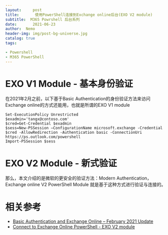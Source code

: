 ```yaml
---
layout:     post
title:       使用PowerShell连接到Exchange online后台(EXO V2 module)
subtitle:  M365 Powrshell 后台系列
date:       2021-06-23
author:  Nemo
header-img: img/post-bg-universe.jpg
catalog: true
tags:

- Powershell
- M365 PowerShell
---
```


# EXO V1 Module - 基本身份验证

在2021年2月之前，以下基于Basic Authentication的身份验证方法来访问Exchange online的方式还能用，也就是所谓的EXO V1 module

```
Set-ExecutionPolicy Unrestricted
$exadmin='tangx@contoso.com'
$cred=Get-Credential $exadmin
$sess=New-PSSession –ConfigurationName microsoft.exchange -Credential $cred -AllowRedirection -Authentication basic -ConnectionUri https://ps.outlook.com/powershell
Import-PSSession $sess
```

# EXO V2 Module - 新式验证

那么，本文介绍的是微软的更安全的验证方法：Modern Authentication，Exchange online V2 PowerShell Module 就是基于这种方式进行验证与连接的。







# 相关参考

- [Basic Authentication and Exchange Online – February 2021 Update](https://techcommunity.microsoft.com/t5/exchange-team-blog/basic-authentication-and-exchange-online-february-2021-update/ba-p/2111904)
- [Connect to Exchange Online PowerShell - EXO V2 module](https://docs.microsoft.com/en-us/powershell/exchange/connect-to-exchange-online-powershell?view=exchange-ps)

